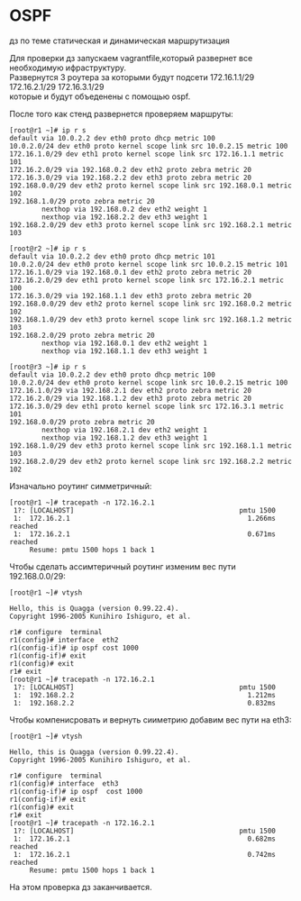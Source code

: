 # OSPF
дз по теме статическая и динамическая маршрутизация


Для проверки дз запускаем vagrantfile,который развернет все необходимую ифраструктуру.       
Развернутся 3 роутера за которыми будут подсети 172.16.1.1/29 172.16.2.1/29 172.16.3.1/29       
которые и будут объеденены с помощью ospf.         


После того как стенд развернется проверяем маршруты:         

```
[root@r1 ~]# ip r s
default via 10.0.2.2 dev eth0 proto dhcp metric 100
10.0.2.0/24 dev eth0 proto kernel scope link src 10.0.2.15 metric 100
172.16.1.0/29 dev eth1 proto kernel scope link src 172.16.1.1 metric 101
172.16.2.0/29 via 192.168.0.2 dev eth2 proto zebra metric 20
172.16.3.0/29 via 192.168.2.2 dev eth3 proto zebra metric 20
192.168.0.0/29 dev eth2 proto kernel scope link src 192.168.0.1 metric 102
192.168.1.0/29 proto zebra metric 20
        nexthop via 192.168.0.2 dev eth2 weight 1
        nexthop via 192.168.2.2 dev eth3 weight 1
192.168.2.0/29 dev eth3 proto kernel scope link src 192.168.2.1 metric 103

[root@r2 ~]# ip r s
default via 10.0.2.2 dev eth0 proto dhcp metric 101
10.0.2.0/24 dev eth0 proto kernel scope link src 10.0.2.15 metric 101
172.16.1.0/29 via 192.168.0.1 dev eth2 proto zebra metric 20
172.16.2.0/29 dev eth1 proto kernel scope link src 172.16.2.1 metric 100
172.16.3.0/29 via 192.168.1.1 dev eth3 proto zebra metric 20
192.168.0.0/29 dev eth2 proto kernel scope link src 192.168.0.2 metric 102
192.168.1.0/29 dev eth3 proto kernel scope link src 192.168.1.2 metric 103
192.168.2.0/29 proto zebra metric 20
        nexthop via 192.168.0.1 dev eth2 weight 1
        nexthop via 192.168.1.1 dev eth3 weight 1

[root@r3 ~]# ip r s
default via 10.0.2.2 dev eth0 proto dhcp metric 100
10.0.2.0/24 dev eth0 proto kernel scope link src 10.0.2.15 metric 100
172.16.1.0/29 via 192.168.2.1 dev eth2 proto zebra metric 20
172.16.2.0/29 via 192.168.1.2 dev eth3 proto zebra metric 20
172.16.3.0/29 dev eth1 proto kernel scope link src 172.16.3.1 metric 101
192.168.0.0/29 proto zebra metric 20
        nexthop via 192.168.2.1 dev eth2 weight 1
        nexthop via 192.168.1.2 dev eth3 weight 1
192.168.1.0/29 dev eth3 proto kernel scope link src 192.168.1.1 metric 103
192.168.2.0/29 dev eth2 proto kernel scope link src 192.168.2.2 metric 102
```         

Изначально роутинг симметричный:       
```
[root@r1 ~]# tracepath -n 172.16.2.1
 1?: [LOCALHOST]                                         pmtu 1500
 1:  172.16.2.1                                            1.266ms reached
 1:  172.16.2.1                                            0.671ms reached
     Resume: pmtu 1500 hops 1 back 1
```       

Чтобы сделать ассимтеричный роутинг изменим вес пути 192.168.0.0/29:        
```
[root@r1 ~]# vtysh

Hello, this is Quagga (version 0.99.22.4).
Copyright 1996-2005 Kunihiro Ishiguro, et al.

r1# configure  terminal
r1(config)# interface  eth2
r1(config-if)# ip ospf cost 1000
r1(config-if)# exit
r1(config)# exit
r1# exit
[root@r1 ~]# tracepath -n 172.16.2.1
 1?: [LOCALHOST]                                         pmtu 1500
 1:  192.168.2.2                                           1.212ms
 1:  192.168.2.2                                           0.832ms
```        

Чтобы компенисровать и вернуть сииметрию добавим вес пути на eth3:        
```
[root@r1 ~]# vtysh

Hello, this is Quagga (version 0.99.22.4).
Copyright 1996-2005 Kunihiro Ishiguro, et al.

r1# configure  terminal
r1(config)# interface  eth3
r1(config-if)# ip ospf  cost 1000
r1(config-if)# exit
r1(config)# exit
r1# exit
[root@r1 ~]# tracepath -n 172.16.2.1
 1?: [LOCALHOST]                                         pmtu 1500
 1:  172.16.2.1                                            0.682ms reached
 1:  172.16.2.1                                            0.742ms reached
     Resume: pmtu 1500 hops 1 back 1
```

На этом проверка дз заканчивается.
